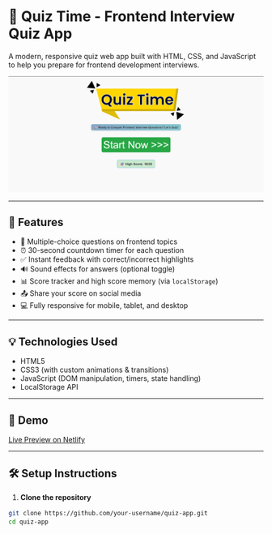 # 🚀 Quiz Time - Frontend Interview Quiz App

A modern, responsive quiz web app built with HTML, CSS, and JavaScript to help you prepare for frontend development interviews.

![screenshot](/assets/images/Home-page.png)

---

## 📌 Features

- 🧠 Multiple-choice questions on frontend topics
- ⏰ 30-second countdown timer for each question
- ✅ Instant feedback with correct/incorrect highlights
- 🔊 Sound effects for answers (optional toggle)
- 📊 Score tracker and high score memory (via `localStorage`)
- 📤 Share your score on social media
- 💻 Fully responsive for mobile, tablet, and desktop

---

## 💡 Technologies Used

- HTML5
- CSS3 (with custom animations & transitions)
- JavaScript (DOM manipulation, timers, state handling)
- LocalStorage API

---

## 📸 Demo

[Live Preview on Netlify](https://your-netlify-link.netlify.app)

---

## 🛠️ Setup Instructions

1. **Clone the repository**

```bash
git clone https://github.com/your-username/quiz-app.git
cd quiz-app
